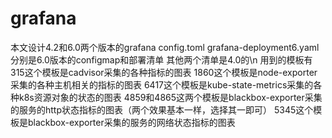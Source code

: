 # grafana
本文设计4.2和6.0两个版本的grafana
config.toml  grafana-deployment6.yaml分别是6.0版本的configmap和部署清单
其他两个清单是4.0的\n
用到的模板有
315这个模板是cadvisor采集的各种指标的图表
1860这个模板是node-exporter采集的各种主机相关的指标的图表
6417这个模板是kube-state-metrics采集的各种k8s资源对象的状态的图表
4859和4865这两个模板是blackbox-exporter采集的服务的http状态指标的图表（两个效果基本一样，选择其一即可）
5345这个模板是blackbox-exporter采集的服务的网络状态指标的图表
